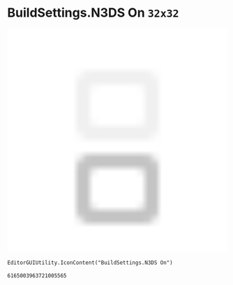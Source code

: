 # BuildSettings.N3DS On `32x32`
<img src="/img/BuildSettings.N3DS%20On.png" width=512 height=512>

``` CSharp
EditorGUIUtility.IconContent("BuildSettings.N3DS On")
```
```
6165003963721005565
```
